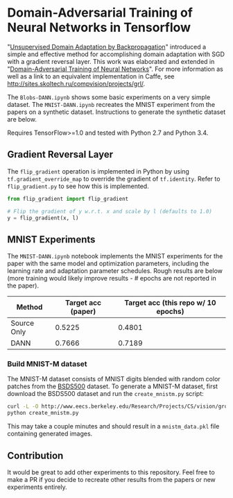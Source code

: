 # Domain-Adversarial Training of Neural Networks in Tensorflow

"[Unsupervised Domain Adaptation by Backpropagation](http://sites.skoltech.ru/compvision/projects/grl/files/paper.pdf)" introduced a simple and effective method for accomplishing domain adaptation with SGD with a gradient reversal layer. This work was elaborated and extended in "[Domain-Adversarial Training of Neural Networks](http://jmlr.org/papers/volume17/15-239/15-239.pdf)". For more information as well as a link to an equivalent implementation in Caffe, see http://sites.skoltech.ru/compvision/projects/grl/.

The `Blobs-DANN.ipynb` shows some basic experiments on a very simple dataset. The `MNIST-DANN.ipynb` recreates the MNIST experiment from the papers on a synthetic dataset. Instructions to generate the synthetic dataset are below.

Requires TensorFlow>=1.0 and tested with Python 2.7 and Python 3.4.

## Gradient Reversal Layer

The `flip_gradient` operation is implemented in Python by using `tf.gradient_override_map` to override the gradient of `tf.identity`. Refer to `flip_gradient.py` to see how this is implemented.

```python
from flip_gradient import flip_gradient

# Flip the gradient of y w.r.t. x and scale by l (defaults to 1.0)
y = flip_gradient(x, l)
```

## MNIST Experiments

The `MNIST-DANN.ipynb` notebook implements the MNIST experiments for the paper with the same model and optimization parameters, including the learning rate and adaptation parameter schedules. Rough results are below (more training would likely improve results - # epochs are not reported in the paper).

| Method | Target acc (paper) | Target acc (this repo w/ 10 epochs) |
| ------ | ------------------ | ----------------------------------- |
| Source Only | 0.5225 | 0.4801 |
| DANN | 0.7666 | 0.7189 |


### Build MNIST-M dataset

The MNIST-M dataset consists of MNIST digits blended with random color patches from the [BSDS500](http://www.eecs.berkeley.edu/Research/Projects/CS/vision/grouping/resources.html#bsds500) dataset. To generate a MNIST-M dataset, first download the BSDS500 dataset and run the `create_mnistm.py` script:

```bash
curl -L -O http://www.eecs.berkeley.edu/Research/Projects/CS/vision/grouping/BSR/BSR_bsds500.tgz
python create_mnistm.py
```

This may take a couple minutes and should result in a `mnistm_data.pkl` file containing generated images.


## Contribution

It would be great to add other experiments to this repository. Feel free to make a PR if you decide to recreate other results from the papers or new experiments entirely.
